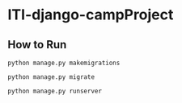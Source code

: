 # ITI-django-campProject

## How to Run
```
python manage.py makemigrations
```
```
python manage.py migrate
```
```
python manage.py runserver
```
